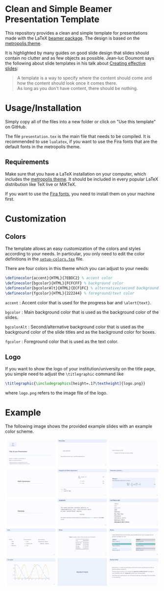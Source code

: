 # Clean and Simple Beamer Presentation Template

This repository provides a clean and simple template for presentations made
with the LaTeX [beamer package](https://ctan.org/pkg/beamer).
The design is based on the [metropolis theme](https://github.com/matze/mtheme).

It is highlighted by many guides on good slide design that slides should
contain no clutter and as few objects as possible.
Jean-luc Doumont says the following about slide templates in his talk about
[Creating effective slides](https://youtu.be/meBXuTIPJQk?t=2200):
> A template is a way to specify where the content should come and how the
> content should look once it comes there.  
> As long as you don't have content, there should be nothing.


# Usage/Installation
Simply copy all of the files into a new folder or click on "Use this template"
on GitHub.

The file `presentation.tex` is the main file that needs to be compiled. It is
recommended to use `lualatex`, if you want to use the Fira fonts that are the
default fonts in the metropolis theme.

## Requirements
Make sure that you have a LaTeX installation on your computer, which includes
the [metropolis theme](https://ctan.org/pkg/beamertheme-metropolis). It should
be included in every popular LaTeX distribution like TeX live or MiKTeX.

If you want to use the [Fira fonts](https://github.com/mozilla/Fira), you need
to install them on your machine first.


# Customization
## Colors
The template allows an easy customization of the colors and styles according to
your needs.
In particular, you only need to edit the color definitions in the
[`setup-colors.tex`](setup-colors.tex) file.

There are four colors in this theme which you can adjust to your needs:
```latex
\definecolor{accent}{HTML}{7EBDC2} % accent color
\definecolor{bgcolor}{HTML}{FCFCFF} % background color
\definecolor{bgcolorAlt}{HTML}{ECF1FC} % alternative/second background color
\definecolor{fgcolor}{HTML}{222244} % foreground/text color
```

`accent`
: Accent color that is used for the progress bar and `\alert{text}`.

`bgcolor`
: Main background color that is used as the background color of the slides.

`bgcolorAlt`
: Second/alternative background color that is used as the background color of
the slide titles and as the background color for boxes.

`fgcolor`
: Foreground color that is used as the text color.

## Logo
If you want to show the logo of your institution/university on the title page,
you simple need to adjust the `\titlegraphic` command like
```latex
\titlegraphic{\includegraphics[height=.17\textheight]{logo.png}}
```
where `logo.png` refers to the image file of the logo.

# Example
The following image shows the provided example slides with an example color
scheme.

![example presentation](example.png "Example slides with the predefined style")
